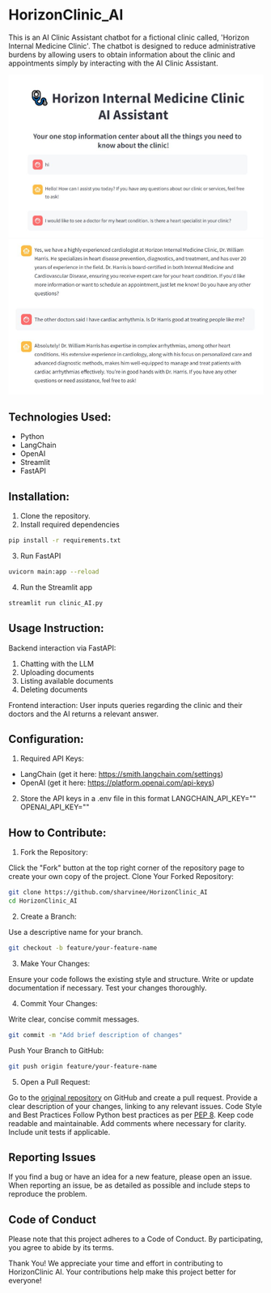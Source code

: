 # HorizonClinic_AI

This is an AI Clinic Assistant chatbot for a fictional clinic called, 'Horizon Internal Medicine Clinic'. The chatbot is designed to reduce administrative burdens by allowing users to obtain information about the clinic and appointments simply by interacting with the AI Clinic Assistant. 

![alt text](img/st1.JPG "St1")
![alt_text](img/st2.JPG "St2")

## Technologies Used:

- Python
- LangChain
- OpenAI
- Streamlit
- FastAPI

## Installation:
1. Clone the repository.
2. Install required dependencies
```bash
pip install -r requirements.txt
```

3. Run FastAPI
```bash
uvicorn main:app --reload
```

4. Run the Streamlit app
```bash
streamlit run clinic_AI.py
```


## Usage Instruction: 

Backend interaction via FastAPI:
1. Chatting with the LLM
2. Uploading documents
3. Listing available documents
4. Deleting documents

Frontend interaction:
User inputs queries regarding the clinic and their doctors and the AI returns a relevant answer.


## Configuration:
1. Required API Keys:
- LangChain (get it here: https://smith.langchain.com/settings)
- OpenAI (get it here: https://platform.openai.com/api-keys)

2. Store the API keys in a .env file in this format
LANGCHAIN_API_KEY=""
OPENAI_API_KEY=""

## How to Contribute:

1. Fork the Repository:

Click the "Fork" button at the top right corner of the repository page to create your own copy of the project.
Clone Your Forked Repository:

```bash
git clone https://github.com/sharvinee/HorizonClinic_AI
cd HorizonClinic_AI
```

2. Create a Branch:

Use a descriptive name for your branch.
```bash
git checkout -b feature/your-feature-name
```

3. Make Your Changes:

Ensure your code follows the existing style and structure.
Write or update documentation if necessary.
Test your changes thoroughly.

4. Commit Your Changes:

Write clear, concise commit messages.
```bash
git commit -m "Add brief description of changes"
```

Push Your Branch to GitHub:
```bash
git push origin feature/your-feature-name
```

5. Open a Pull Request:

Go to the [original repository](https://github.com/sharvinee/HorizonClinic_AI) on GitHub and create a pull request.
Provide a clear description of your changes, linking to any relevant issues.
Code Style and Best Practices
Follow Python best practices as per [PEP 8](https://peps.python.org/pep-0008/).
Keep code readable and maintainable.
Add comments where necessary for clarity.
Include unit tests if applicable.

## Reporting Issues
If you find a bug or have an idea for a new feature, please open an issue. When reporting an issue, be as detailed as possible and include steps to reproduce the problem.

## Code of Conduct
Please note that this project adheres to a Code of Conduct. By participating, you agree to abide by its terms.

Thank You!
We appreciate your time and effort in contributing to HorizonClinic AI. Your contributions help make this project better for everyone!
